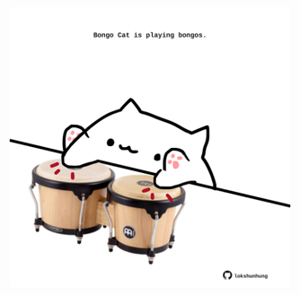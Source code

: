 <!-- built at 17/08/2021, 07:01:29 UTC -->
<p align="center">
  <img width="500" height="500" src="./ReadmeImage.svg">
</p>
